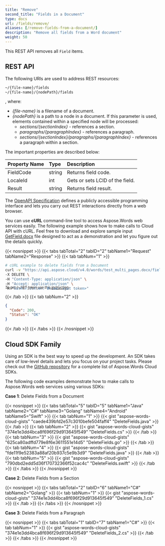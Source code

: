 ```yaml
---
title: "Remove"
second_title: "Fields in a Document"
type: docs
url: /fields/remove/
aliases: [/remove-fields-from-a-document/]
description: "Remove all fields from a Word document"
weight: 50
---
```


This REST API removes all `Field` items.

## REST API

The following URIs are used to address REST resources:

```HTML
~/{file-name}/fields
~/{file-name}/{nodePath}/fields
```
, where:

- *{file-name}* is a filename of a document.
- *{nodePath}* is a path to a node in a document. If this parameter is used, elements contained within a specified node will be processed:
  - *sections/{sectionIndex}* - references a section.
  - *paragraphs/{paragraphIndex}* - references a paragraph.
  - *sections/{sectionIndex}/paragraphs/{paragraphIndex}* - references a paragraph within a section.

The important properties are described below:

|Property Name|Type|Description|
| :- | :- | :- |
|FieldCode|string|Returns field code.|
|LocaleId|int|Gets or sets LCID of the field.|
|Result|string|Returns field result.|

The [OpenAPI Specification](https://apireference.aspose.cloud/words/#/Fields/DeleteFields) defines a publicly accessible programming interface and lets you carry out REST interactions directly from a web browser.

You can use **cURL** command-line tool to access Aspose.Words web services easily. The following example shows how to make calls to Cloud API with cURL. Feel free to download and explore sample input [GetField.docx](/words/fields/GetField.docx) file designed to act as a demonstration and let you figure out the details quickly.

{{< nosnippet >}}
{{< tabs tabTotal="2" tabID="2" tabName1="Request" tabName2="Response" >}}
{{< tab tabNum="1" >}}

```bash
# cURL example to delete fields from a Document
curl -v "https://api.aspose.cloud/v4.0/words/test_multi_pages.docx/fields" \
-X DELETE \
-H "Content-Type: application/json" \
-H "Accept: application/json" \
-H "Authorization: Bearer <jwt token>"
```
<p style="margin-top:-32px;font-size:80%;font-style:italic">To get a JWT token use this <a href="/words/getting-started/quickstart/">instruction</a></p>

{{< /tab >}}
{{< tab tabNum="2" >}}

```json
{
  "Code": 200,
  "Status": "OK"
}
```

{{< /tab >}}
{{< /tabs >}}
{{< /nosnippet >}}

## Cloud SDK Family

Using an SDK is the best way to speed up the development. An SDK takes care of low-level details and lets you focus on your project tasks. Please check out the [GitHub repository](https://github.com/aspose-words-cloud) for a complete list of Aspose.Words Cloud SDKs.

The following code examples demonstrate how to make calls to Aspose.Words web services using various SDKs:

**Case 1**: Delete Fields from a Document

{{< nosnippet >}}
{{< tabs tabTotal="5" tabID="5" tabName1="Java" tabName2="C#" tabName3="Golang" tabName4="Android" tabName5="Swift" >}}
{{< tab tabNum="1" >}}
{{< gist "aspose-words-cloud-gists" "caede439bfd2e57c3010befe504faff4" "DeleteFields.java" >}}
{{< /tab >}}
{{< tab tabNum="2" >}}
{{< gist "aspose-words-cloud-gists" "374e1e3dd4bca8f696f29d913645f549" "DeleteFields.cs" >}}
{{< /tab >}}
{{< tab tabNum="3" >}}
{{< gist "aspose-words-cloud-gists" "625ca80adffd779e8f6e3611551e14d5" "DeleteFields.go" >}}
{{< /tab >}}
{{< tab tabNum="4" >}}
{{< gist "aspose-words-cloud-gists" "fde11f9e52383a88af20b937c5e9b3d9" "DeleteFields.java" >}}
{{< /tab >}}
{{< tab tabNum="5" >}}
{{< gist "aspose-words-cloud-gists" "790dbd2edd5d36f170732366f52cac4c" "DeleteFields.swift" >}}
{{< /tab >}}
{{< /tabs >}}
{{< /nosnippet >}}

**Case 2**: Delete Fields from a Section

{{< nosnippet >}}
{{< tabs tabTotal="2" tabID="6" tabName1="C#" tabName2="Golang" >}}
{{< tab tabNum="1" >}}
{{< gist "aspose-words-cloud-gists" "374e1e3dd4bca8f696f29d913645f549" "DeleteFields_1.cs" >}}
{{< /tab >}}
{{< /tabs >}}
{{< /nosnippet >}}

**Case 3**: Delete Fields from a Paragraph

{{< nosnippet >}}
{{< tabs tabTotal="1" tabID="7" tabName1="C#" >}}
{{< tab tabNum="1" >}}
{{< gist "aspose-words-cloud-gists" "374e1e3dd4bca8f696f29d913645f549" "DeleteFields_2.cs" >}}
{{< /tab >}}
{{< /tabs >}}
{{< /nosnippet >}}
